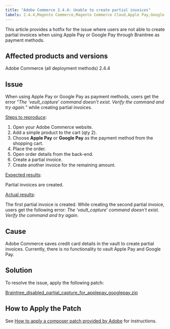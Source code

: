 ```yaml
---
title: "Adobe Commerce 2.4.4: Unable to create partial invoices"
labels: 2.4.4,Magento Commerce,Magento Commerce Cloud,Apple Pay,Google Pay,invoice,error,patches,troubleshooting,Adobe Commerce,cloud infrastructure,on-premises,vault capture
---
```


This article provides a hotfix for the issue where users are not able to create partial invoices when using Apple Pay or Google Pay through Braintree as payment methods.

## Affected products and versions

Adobe Commerce (all deployment methods) 2.4.4

## Issue

When using Apple Pay or Google Pay as payment methods, users get the error “*The ‘vault_capture’ command doesn't exist. Verify the command and try again.*”  while creating partial invoices.

<ins>Steps to reproduce</ins>:

1. Open your Adobe Commerce website.
1. Add a simple product to the cart (qty 2).
1. Choose **Apple Pay** or **Google Pay** as the payment method from the shopping cart.
1. Place the order.
1. Open order details from the back-end.
1. Create a partial invoice.
1. Create another invoice for the remaining amount.

<ins>Expected results</ins>:

Partial invoices are created.

<ins>Actual results</ins>:

The first partial invoice is created. While creating the second partial invoice, users get the following error: *The ‘vault_capture’ command doesn't exist. Verify the command and try again*.

## Cause

Adobe Commerce saves credit card details in the vault to create partial invoices. Currently, there is no functionality to vault Apple Pay and Google Pay.

## Solution

To resolve the issue, apply the following patch:

[Braintree_disabled_partial_capture_for_applepay_googlepay.zip](assets/braintree-disabled-partial-capture-for-applepay-googlepay.zip)

## How to Apply the Patch

See [How to apply a composer patch provided by Adobe](https://support.magento.com/hc/en-us/articles/360028367731) for instructions.
